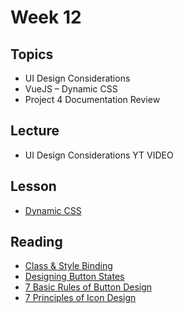 # Week 12

## Topics

- UI Design Considerations
- VueJS – Dynamic CSS
- Project 4 Documentation Review

## Lecture

- UI Design Considerations YT VIDEO

## Lesson
- [Dynamic CSS](https://ryanwprice.github.io/vdes10918/vue-js/dynamic-css)

## Reading
- [Class & Style Binding](https://www.vuemastery.com/courses/intro-to-vue-js/class-&-style-binding)
- [Designing Button States](https://cloudfour.com/thinks/designing-button-states/)
- [7 Basic Rules of Button Design](http://babich.biz/7-rules-of-buttons/)
- [7 Principles of Icon Design](https://uxdesign.cc/7-principles-of-icon-design-e7187539e4a2)


